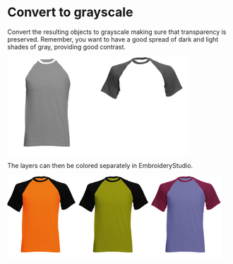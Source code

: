 # Convert to grayscale

Convert the resulting objects to grayscale making sure that transparency is preserved. Remember, you want to have a good spread of dark and light shades of gray, providing good contrast.

![product_templates00032.png](assets/product_templates00032.png)

The layers can then be colored separately in EmbroideryStudio.

![product_templates00033.png](assets/product_templates00033.png)
